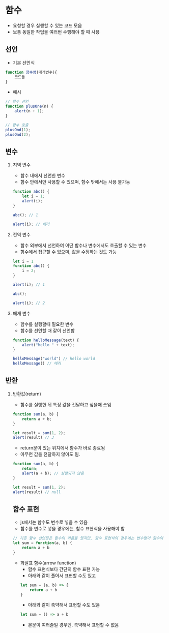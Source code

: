 # 함수
- 요청할 경우 실행할 수 있는 코드 모음
- 보통 동일한 작업을 여러번 수행해야 할 때 사용

## 선언
- 기본 선언식
```javascript
function 함수명(매개변수){
    코드들
}
```

- 예시
```javascript
// 함수 선언
function plusOne(n) {
    alert(n + 1);
}

// 함수 호출
plusOnd(1);
plusOnd(2);
```

## 변수
1. 지역 변수
    - 함수 내에서 선언한 변수
    - 함수 안에서만 사용할 수 있으며, 함수 밖에서는 사용 불가능
    ```javascript
    function abc() {
        let i = 1;
        alert(i);
    }

    abc(); // 1

    alert(i); // 에러
    ```

2. 전역 변수
    - 함수 외부에서 선언하여 어떤 함수나 변수에서도 호출할 수 있는 변수
    - 함수에서 접근할 수 있으며, 값을 수정하는 것도 가능
    ```javascript
    let i = 1
    function abc() {
        i = 2;
    }

    alert(i); // 1

    abc();

    alert(i); // 2
    ```
3. 매개 변수
    - 함수를 실행할때 필요한 변수
    - 함수를 선언할 때 같이 선언함
    ```javascript
    function helloMessage(text) {
        alert("hello " + text);
    }

    helloMessage("world") // hello world
    helloMessage() // 에러
    ```

## 반환
1. 반환값(return)
    - 함수를 실행한 뒤 특정 값을 전달하고 싶을때 쓰임
    ```javascript
    function sum(a, b) {
        return a + b;
    }

    let result = sum(1, 2);
    alert(result) // 3
    ```
    - return문이 있는 위치에서 함수가 바로 종료됨
    - 아무런 값을 전달하지 않아도 됨. 
    ```javascript
    function sum(a, b) {
        return;
        alert(a + b); // 실행되지 않음
    }

    let result = sum(1, 2);
    alert(result) // null
    ```

    ## 함수 표현
    - js에서는 함수도 변수로 넣을 수 있음
    - 함수를 변수로 넣을 경우에는, 함수 표현식을 사용해야 함
    ```javascript
    // 기존 함수 선언문은 함수의 이름을 줬지만, 함수 표현식의 경우에는 변수명이 함수의 이름이 되므로 함수명은 생략
    let sum = function(a, b) {
        return a + b
    }
    ```
    - 화살표 함수(arrow function)
        - 함수 표현식보다 간단히 함수 표현 가능
        - 아래와 같이 풀어서 표현할 수도 있고
        ```javascript
        let sum = (a, b) => {
            return a + b
        }
        ```
        - 아래와 같이 축약해서 표현할 수도 있음
        ```javascript
        let sum = () => a + b
        ```
        - 본문이 여러줄일 경우엔, 축약해서 표현할 수 없음